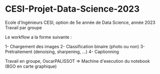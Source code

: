 # CESI-Projet-Data-Science-2023

Ecole d'Ingénieurs CESI, option de 5e année de Data Science, année 2023
Travail par groupe

Le workflow a la forme suivante :

1- Chargement des images
2- Classification binaire (photo ou non)
3- Prétraitement (denoising, sharpening, ...)
4- Captionning

Travail en groupe, OscarPALISSOT => Machine d'execution du notebook (8GO en carte graphique)
